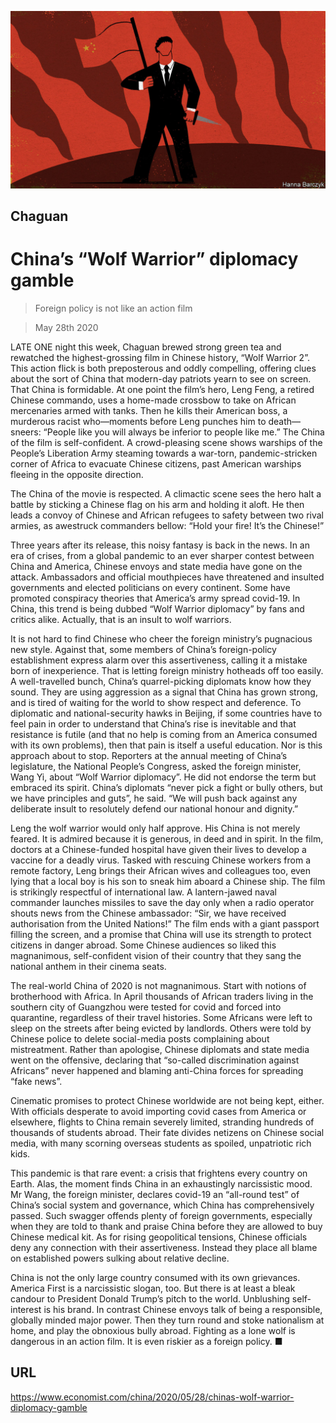 ![](./images/20200530_CND000_0.jpg)

## Chaguan

# China’s “Wolf Warrior” diplomacy gamble

> Foreign policy is not like an action film

> May 28th 2020

LATE ONE night this week, Chaguan brewed strong green tea and rewatched the highest-grossing film in Chinese history, “Wolf Warrior 2”. This action flick is both preposterous and oddly compelling, offering clues about the sort of China that modern-day patriots yearn to see on screen. That China is formidable. At one point the film’s hero, Leng Feng, a retired Chinese commando, uses a home-made crossbow to take on African mercenaries armed with tanks. Then he kills their American boss, a murderous racist who—moments before Leng punches him to death—sneers: “People like you will always be inferior to people like me.” The China of the film is self-confident. A crowd-pleasing scene shows warships of the People’s Liberation Army steaming towards a war-torn, pandemic-stricken corner of Africa to evacuate Chinese citizens, past American warships fleeing in the opposite direction.

The China of the movie is respected. A climactic scene sees the hero halt a battle by sticking a Chinese flag on his arm and holding it aloft. He then leads a convoy of Chinese and African refugees to safety between two rival armies, as awestruck commanders bellow: “Hold your fire! It’s the Chinese!”

Three years after its release, this noisy fantasy is back in the news. In an era of crises, from a global pandemic to an ever sharper contest between China and America, Chinese envoys and state media have gone on the attack. Ambassadors and official mouthpieces have threatened and insulted governments and elected politicians on every continent. Some have promoted conspiracy theories that America’s army spread covid-19. In China, this trend is being dubbed “Wolf Warrior diplomacy” by fans and critics alike. Actually, that is an insult to wolf warriors.

It is not hard to find Chinese who cheer the foreign ministry’s pugnacious new style. Against that, some members of China’s foreign-policy establishment express alarm over this assertiveness, calling it a mistake born of inexperience. That is letting foreign ministry hotheads off too easily. A well-travelled bunch, China’s quarrel-picking diplomats know how they sound. They are using aggression as a signal that China has grown strong, and is tired of waiting for the world to show respect and deference. To diplomatic and national-security hawks in Beijing, if some countries have to feel pain in order to understand that China’s rise is inevitable and that resistance is futile (and that no help is coming from an America consumed with its own problems), then that pain is itself a useful education. Nor is this approach about to stop. Reporters at the annual meeting of China’s legislature, the National People’s Congress, asked the foreign minister, Wang Yi, about “Wolf Warrior diplomacy”. He did not endorse the term but embraced its spirit. China’s diplomats “never pick a fight or bully others, but we have principles and guts”, he said. “We will push back against any deliberate insult to resolutely defend our national honour and dignity.”

Leng the wolf warrior would only half approve. His China is not merely feared. It is admired because it is generous, in deed and in spirit. In the film, doctors at a Chinese-funded hospital have given their lives to develop a vaccine for a deadly virus. Tasked with rescuing Chinese workers from a remote factory, Leng brings their African wives and colleagues too, even lying that a local boy is his son to sneak him aboard a Chinese ship. The film is strikingly respectful of international law. A lantern-jawed naval commander launches missiles to save the day only when a radio operator shouts news from the Chinese ambassador: “Sir, we have received authorisation from the United Nations!” The film ends with a giant passport filling the screen, and a promise that China will use its strength to protect citizens in danger abroad. Some Chinese audiences so liked this magnanimous, self-confident vision of their country that they sang the national anthem in their cinema seats.

The real-world China of 2020 is not magnanimous. Start with notions of brotherhood with Africa. In April thousands of African traders living in the southern city of Guangzhou were tested for covid and forced into quarantine, regardless of their travel histories. Some Africans were left to sleep on the streets after being evicted by landlords. Others were told by Chinese police to delete social-media posts complaining about mistreatment. Rather than apologise, Chinese diplomats and state media went on the offensive, declaring that “so-called discrimination against Africans” never happened and blaming anti-China forces for spreading “fake news”.

Cinematic promises to protect Chinese worldwide are not being kept, either. With officials desperate to avoid importing covid cases from America or elsewhere, flights to China remain severely limited, stranding hundreds of thousands of students abroad. Their fate divides netizens on Chinese social media, with many scorning overseas students as spoiled, unpatriotic rich kids.

This pandemic is that rare event: a crisis that frightens every country on Earth. Alas, the moment finds China in an exhaustingly narcissistic mood. Mr Wang, the foreign minister, declares covid-19 an “all-round test” of China’s social system and governance, which China has comprehensively passed. Such swagger offends plenty of foreign governments, especially when they are told to thank and praise China before they are allowed to buy Chinese medical kit. As for rising geopolitical tensions, Chinese officials deny any connection with their assertiveness. Instead they place all blame on established powers sulking about relative decline.

China is not the only large country consumed with its own grievances. America First is a narcissistic slogan, too. But there is at least a bleak candour to President Donald Trump’s pitch to the world. Unblushing self-interest is his brand. In contrast Chinese envoys talk of being a responsible, globally minded major power. Then they turn round and stoke nationalism at home, and play the obnoxious bully abroad. Fighting as a lone wolf is dangerous in an action film. It is even riskier as a foreign policy. ■

## URL

https://www.economist.com/china/2020/05/28/chinas-wolf-warrior-diplomacy-gamble
